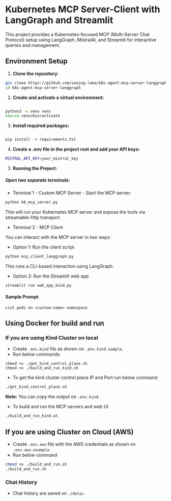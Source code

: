
# Kubernetes MCP Server-Client with LangGraph and Streamlit
This project provides a Kubernetes-focused MCP (Multi-Server Chat Protocol) setup using LangGraph, MistralAI, and Streamlit for interactive queries and management.

## Environment Setup

1. **Clone the repository**:

```bash
git clone https://github.com/sanjog-lama/k8s-agent-mcp-server-langgraph.git
cd k8s-agent-mcp-server-langgraph
```

2. **Create and activate a virtual environment:**

```bash

python3 -m venv venv
source venv/bin/activate
```

3. **Install required packages:**

```python

pip install -r requirements.txt
```

4. **Create a .env file in the project root and add your API keys:**

```bash
MISTRAL_API_KEY=your_mistral_key
```

3. **Running the Project:**

##### Open two separate terminals:

- Terminal 1 - Custom MCP Server - Start the MCP server:

```python
python k8_mcp_server.py
```

This will run your Kubernetes MCP server and expose the tools via streamable-http transport.

- Terminal 2 - MCP Client

You can interact with the MCP server in two ways:

+ Option 1: Run the client script


```python
python mcp_client_langgraph.py
```
This runs a CLI-based interaction using LangGraph.

+ Option 2: Run the Streamlit web app

```python
streamlit run web_app_kind.py
```

#### Sample Prompt

```
List pods on <custom-name> namespace
```

## Using Docker for build and run

### If you are using Kind Cluster on local

- Create `.env.kind` file as shown on `.env.kind.sample`.
- Run below commands: 
```
chmod +x ./get_kind_control_plane.sh
chmod +x ./build_and_run_kind.sh
```
- To get the kind cluster control plane IP and Port run  below command:
```bash
./get_kind_control_plane.sh
```
**Note:** You can copy the output on `.env.kind`.
 - To build and run the MCP servers and web UI.
```bash
./build_and_run_kind.sh
```

## If you are using Cluster on Cloud (AWS)

- Create `.env.aws` file with the AWS credentials as shown on `.env.aws.example`
- Run below command
```bash
chmod +x ./build_and_run.sh
./build_and_run.sh
```

### Chat History

- Chat history are saved on `./data/`.